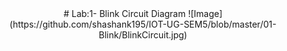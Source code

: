 <div align="center">
# Lab:1- Blink Circuit Diagram 
![Image](https://github.com/shashank195/IOT-UG-SEM5/blob/master/01-Blink/BlinkCircuit.jpg)
